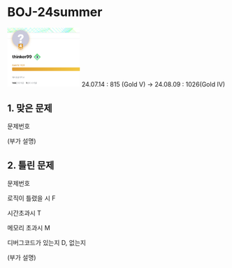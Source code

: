 # BOJ-24summer
<img src="https://raw.githubusercontent.com/kitsune03k/BOJ-24summer/main/Gold4.png" width="33%" height="33%">
24.07.14 : 815 (Gold V) -> 24.08.09 : 1026(Gold IV)

## 1. 맞은 문제

문제번호

(부가 설명)

## 2. 틀린 문제

문제번호

로직이 틀렸을 시 F

시간초과시 T

메모리 초과시 M

디버그코드가 있는지 D, 없는지

(부가 설명)
